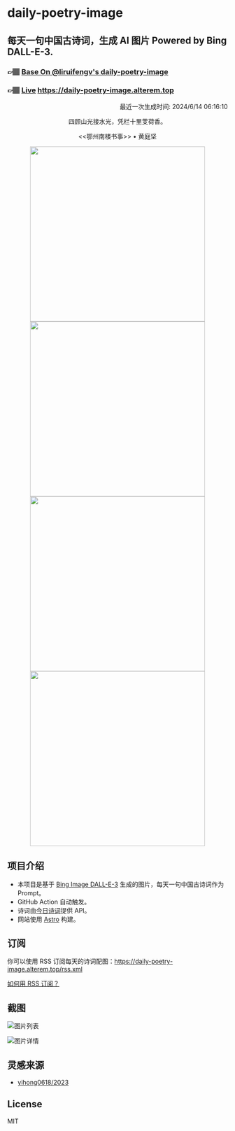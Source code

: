 
# daily-poetry-image

## 每天一句中国古诗词，生成 AI 图片 Powered by Bing DALL-E-3.

### 👉🏽 [Base On @liruifengv's daily-poetry-image](https://github.com/liruifengv/daily-poetry-image)

### 👉🏽 [Live](https://daily-poetry-image.alterem.top/) https://daily-poetry-image.alterem.top

<p align="right">
  最近一次生成时间: 2024/6/14 06:16:10
</p>
<p align="center">
四顾山光接水光，凭栏十里芰荷香。
</p>
<p align="center">
<<鄂州南楼书事>> • 黄庭坚
</p>
<p align="center">
<img src="https://tse2.mm.bing.net/th/id/OIG3.HF7lX3sdNjGKJ3HjgYy2" height="400" width="400" />
<img src="https://tse3.mm.bing.net/th/id/OIG3.H4SbbZLe66it_QhVul4t" height="400" width="400" />
<img src="https://tse1.mm.bing.net/th/id/OIG3.c6C_AUWM_Mrz5WXGdO5f" height="400" width="400" />
<img src="https://tse3.mm.bing.net/th/id/OIG3.mp6LHQ65NwGBRuE_6d2n" height="400" width="400" />
</p>

## 项目介绍

-   本项目是基于 [Bing Image DALL-E-3](https://www.bing.com/images/create) 生成的图片，每天一句中国古诗词作为 Prompt。
-   GitHub Action 自动触发。
-   诗词由[今日诗词](https://www.jinrishici.com/)提供 API。
-   网站使用 [Astro](https://astro.build) 构建。

## 订阅

你可以使用 RSS 订阅每天的诗词配图：https://daily-poetry-image.alterem.top/rss.xml

[如何用 RSS 订阅？](https://zhuanlan.zhihu.com/p/55026716)

## 截图

![图片列表](./screenshots/Snipaste_2023-12-28_21-00-26.png)

![图片详情](./screenshots/Snipaste_2023-12-28_21-00-53.png)

## 灵感来源

-   [yihong0618/2023](https://github.com/yihong0618/2023)

## License

MIT
